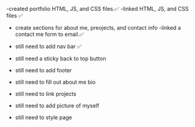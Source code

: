 -created portfolio HTML, JS, and CSS files.✅
-linked HTML, JS, and CSS files ✅
- create sections for about me, preojects, and contact info
-linked a contact me form to email.✅
- still need to add nav bar ✅

- still need a sticky back to top button
- still need to add footer 
- still need to fill out about me bio
- still need to link projects
- still need to add picture of myself
- still need to style page